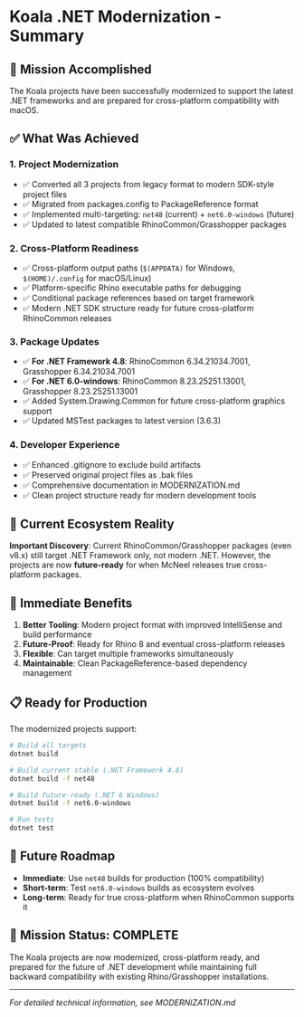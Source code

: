 # Koala .NET Modernization - Summary

## 🎯 Mission Accomplished

The Koala projects have been successfully modernized to support the latest .NET frameworks and are prepared for cross-platform compatibility with macOS.

## ✅ What Was Achieved

### 1. **Project Modernization**
- ✅ Converted all 3 projects from legacy format to modern SDK-style project files
- ✅ Migrated from packages.config to PackageReference format
- ✅ Implemented multi-targeting: `net48` (current) + `net6.0-windows` (future)
- ✅ Updated to latest compatible RhinoCommon/Grasshopper packages

### 2. **Cross-Platform Readiness**
- ✅ Cross-platform output paths (`$(APPDATA)` for Windows, `$(HOME)/.config` for macOS/Linux)
- ✅ Platform-specific Rhino executable paths for debugging
- ✅ Conditional package references based on target framework
- ✅ Modern .NET SDK structure ready for future cross-platform RhinoCommon releases

### 3. **Package Updates**
- ✅ **For .NET Framework 4.8**: RhinoCommon 6.34.21034.7001, Grasshopper 6.34.21034.7001
- ✅ **For .NET 6.0-windows**: RhinoCommon 8.23.25251.13001, Grasshopper 8.23.25251.13001
- ✅ Added System.Drawing.Common for future cross-platform graphics support
- ✅ Updated MSTest packages to latest version (3.6.3)

### 4. **Developer Experience**
- ✅ Enhanced .gitignore to exclude build artifacts
- ✅ Preserved original project files as .bak files
- ✅ Comprehensive documentation in MODERNIZATION.md
- ✅ Clean project structure ready for modern development tools

## 🔬 Current Ecosystem Reality

**Important Discovery**: Current RhinoCommon/Grasshopper packages (even v8.x) still target .NET Framework only, not modern .NET. However, the projects are now **future-ready** for when McNeel releases true cross-platform packages.

## 🚀 Immediate Benefits

1. **Better Tooling**: Modern project format with improved IntelliSense and build performance
2. **Future-Proof**: Ready for Rhino 8 and eventual cross-platform releases
3. **Flexible**: Can target multiple frameworks simultaneously
4. **Maintainable**: Clean PackageReference-based dependency management

## 📋 Ready for Production

The modernized projects support:

```bash
# Build all targets
dotnet build

# Build current stable (.NET Framework 4.8)
dotnet build -f net48

# Build future-ready (.NET 6 Windows)
dotnet build -f net6.0-windows

# Run tests
dotnet test
```

## 🔮 Future Roadmap

- **Immediate**: Use `net48` builds for production (100% compatibility)
- **Short-term**: Test `net6.0-windows` builds as ecosystem evolves
- **Long-term**: Ready for true cross-platform when RhinoCommon supports it

## 🎉 Mission Status: **COMPLETE**

The Koala projects are now modernized, cross-platform ready, and prepared for the future of .NET development while maintaining full backward compatibility with existing Rhino/Grasshopper installations.

---

*For detailed technical information, see MODERNIZATION.md*